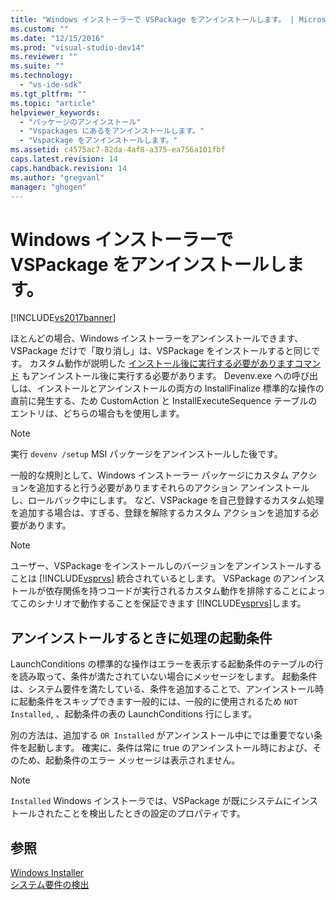 ```yaml
---
title: "Windows インストーラーで VSPackage をアンインストールします。 | Microsoft Docs"
ms.custom: ""
ms.date: "12/15/2016"
ms.prod: "visual-studio-dev14"
ms.reviewer: ""
ms.suite: ""
ms.technology: 
  - "vs-ide-sdk"
ms.tgt_pltfrm: ""
ms.topic: "article"
helpviewer_keywords: 
  - "パッケージのアンインストール"
  - "Vspackages にあるをアンインストールします。"
  - "Vspackage をアンインストールします。"
ms.assetid: c4575ac7-82da-4af8-a375-ea756a101fbf
caps.latest.revision: 14
caps.handback.revision: 14
ms.author: "gregvanl"
manager: "ghogen"
---
```

# Windows インストーラーで VSPackage をアンインストールします。
[!INCLUDE[vs2017banner](../../code-quality/includes/vs2017banner.md)]

ほとんどの場合、Windows インストーラーをアンインストールできます、VSPackage だけで「取り消し」は、VSPackage をインストールすると同じです。 カスタム動作が説明した [インストール後に実行する必要がありますコマンド](../../extensibility/internals/commands-that-must-be-run-after-installation.md) もアンインストール後に実行する必要があります。 Devenv.exe への呼び出しは、インストールとアンインストールの両方の InstallFinalize 標準的な操作の直前に発生する、ため CustomAction と InstallExecuteSequence テーブルのエントリは、どちらの場合もを使用します。  
  
> [!NOTE]
>  実行 `devenv /setup` MSI パッケージをアンインストールした後です。  
  
 一般的な規則として、Windows インストーラー パッケージにカスタム アクションを追加すると行う必要がありますそれらのアクション アンインストールし、ロールバック中にします。 など、VSPackage を自己登録するカスタム処理を追加する場合は、すぎる、登録を解除するカスタム アクションを追加する必要があります。  
  
> [!NOTE]
>  ユーザー、VSPackage をインストールしのバージョンをアンインストールすることは [!INCLUDE[vsprvs](../../code-quality/includes/vsprvs_md.md)] 統合されているとします。 VSPackage のアンインストールが依存関係を持つコードが実行されるカスタム動作を排除することによってこのシナリオで動作することを保証できます [!INCLUDE[vsprvs](../../code-quality/includes/vsprvs_md.md)]します。  
  
## アンインストールするときに処理の起動条件  
 LaunchConditions の標準的な操作はエラーを表示する起動条件のテーブルの行を読み取って、条件が満たされていない場合にメッセージをします。 起動条件は、システム要件を満たしている、条件を追加することで、アンインストール時に起動条件をスキップできます一般的には、一般的に使用されるため `NOT Installed`, 、起動条件の表の LaunchConditions 行にします。  
  
 別の方法は、追加する `OR Installed` がアンインストール中にでは重要でない条件を起動します。 確実に、条件は常に true のアンインストール時におよび、そのため、起動条件のエラー メッセージは表示されません。  
  
> [!NOTE]
>  `Installed` Windows インストーラでは、VSPackage が既にシステムにインストールされたことを検出したときの設定のプロパティです。  
  
## 参照  
 [Windows Installer](http://msdn.microsoft.com/ja-jp/187d8965-c79d-4ecb-8689-10930fa8b3b5)   
 [システム要件の検出](../../extensibility/internals/detecting-system-requirements.md)